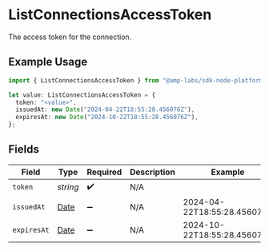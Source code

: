 # ListConnectionsAccessToken

The access token for the connection.

## Example Usage

```typescript
import { ListConnectionsAccessToken } from "@amp-labs/sdk-node-platform/models/operations";

let value: ListConnectionsAccessToken = {
  token: "<value>",
  issuedAt: new Date("2024-04-22T18:55:28.456076Z"),
  expiresAt: new Date("2024-10-22T18:55:28.456076Z"),
};
```

## Fields

| Field                                                                                         | Type                                                                                          | Required                                                                                      | Description                                                                                   | Example                                                                                       |
| --------------------------------------------------------------------------------------------- | --------------------------------------------------------------------------------------------- | --------------------------------------------------------------------------------------------- | --------------------------------------------------------------------------------------------- | --------------------------------------------------------------------------------------------- |
| `token`                                                                                       | *string*                                                                                      | :heavy_check_mark:                                                                            | N/A                                                                                           |                                                                                               |
| `issuedAt`                                                                                    | [Date](https://developer.mozilla.org/en-US/docs/Web/JavaScript/Reference/Global_Objects/Date) | :heavy_minus_sign:                                                                            | N/A                                                                                           | 2024-04-22T18:55:28.456076Z                                                                   |
| `expiresAt`                                                                                   | [Date](https://developer.mozilla.org/en-US/docs/Web/JavaScript/Reference/Global_Objects/Date) | :heavy_minus_sign:                                                                            | N/A                                                                                           | 2024-10-22T18:55:28.456076Z                                                                   |